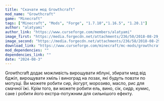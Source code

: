 ```yaml
---
title: "Скачати мод Growthcraft"
mod_name: "Growthcraft"
game: "Minecraft"
tags: ["Minecraft", "Mods", "Forge", "1.7.10","1.16.5", "1.20.1"]
author: "alatyami"
author_link: "https://www.curseforge.com/members/alatyami"
image_first: "https://media.forgecdn.net/attachments/236/50/2018-08-29_17.png"
image_second: "https://media.forgecdn.net/attachments/236/58/2018-08-29_19.png"
download_link: "https://www.curseforge.com/minecraft/mc-mods/growthcraft-community-edition/files/all?page=1&amp;pageSize=20"
mod_dependencies: ""
dependencies_link: ""
date: "2024-08-3"
---
```


Growthcraft додає можливість вирощувати яблуні, збирати мед від бджіл, вирощувати хміль і виноград на лозах, які будуть повзти по мотузці. Ви можете робити сир, йогурт, морозиво, масло, рис для смачної їжі. Крім того, ви можете робити ель, вино, сік, сидр, кумис, саке і робити його екстра-потужним для сильнішого ефекту.